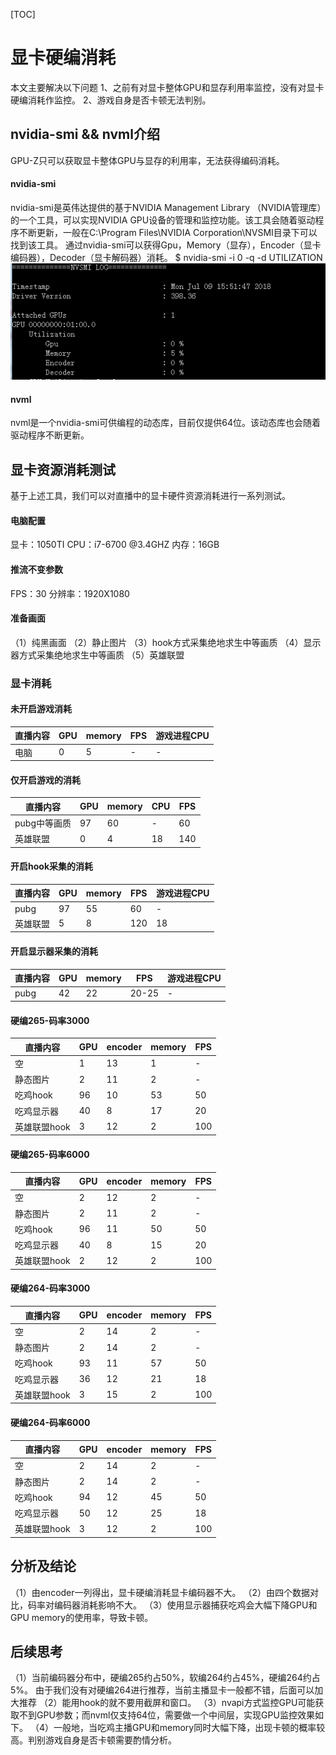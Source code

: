 [TOC]

# 显卡硬编消耗

本文主要解决以下问题
1、之前有对显卡整体GPU和显存利用率监控，没有对显卡硬编消耗作监控。
2、游戏自身是否卡顿无法判别。


## nvidia-smi && nvml介绍
GPU-Z只可以获取显卡整体GPU与显存的利用率，无法获得编码消耗。

#### nvidia-smi
nvidia-smi是英伟达提供的基于NVIDIA Management Library （NVIDIA管理库）的一个工具，可以实现NVIDIA GPU设备的管理和监控功能。该工具会随着驱动程序不断更新，一般在C:\Program Files\NVIDIA Corporation\NVSMI目录下可以找到该工具。
通过nvidia-smi可以获得Gpu，Memory（显存），Encoder（显卡编码器），Decoder（显卡解码器）消耗。
$ nvidia-smi -i 0 -q -d UTILIZATION
![Alt text](./1531122724946.png)
#### nvml
nvml是一个nvidia-smi可供编程的动态库，目前仅提供64位。该动态库也会随着驱动程序不断更新。


## 显卡资源消耗测试
基于上述工具，我们可以对直播中的显卡硬件资源消耗进行一系列测试。

#### 电脑配置
显卡：1050TI
CPU：i7-6700 @3.4GHZ
内存：16GB

#### 推流不变参数
FPS：30 
分辨率：1920X1080

#### 准备画面
（1）纯黑画面
（2）静止图片
（3）hook方式采集绝地求生中等画质
（4）显示器方式采集绝地求生中等画质
（5）英雄联盟

### 显卡消耗

#### 未开启游戏消耗 
| 直播内容| GPU| memory |FPS|游戏进程CPU| 
| --- | --- | --- | --- | --- |
| 电脑|   0|5|  -| -|


#### 仅开启游戏的消耗
| 直播内容| GPU| memory |CPU|FPS|
| --- | --- | --- | --- | --- |
| pubg中等画质| 97|60|-|60|
| 英雄联盟|    0|4|18|140|

#### 开启hook采集的消耗
| 直播内容| GPU| memory |FPS|游戏进程CPU|
| --- | --- | --- | --- | --- |
| pubg|   97|55|  60| -|
| 英雄联盟|  5|8| 120|18|

#### 开启显示器采集的消耗
| 直播内容| GPU| memory |FPS|游戏进程CPU|
| --- | --- | --- | --- | --- |
| pubg|   42|22|  20-25| -|

#### 硬编265-码率3000
| 直播内容| GPU| encoder|memory |FPS|
| --- | --- | --- | --- | --- |
| 空|   1|  13|  1|-|
| 静态图片|  2|  11|  2|-|
| 吃鸡hook|   96|  10|  53|50|false|
| 吃鸡显示器|   40|  8|  17|20|false|
| 英雄联盟hook|   3|  12| 2 |100|


#### 硬编265-码率6000
| 直播内容| GPU| encoder|memory |FPS|
| --- | --- | --- | --- | --- |
| 空|   2|  12|  2|-|
| 静态图片|  2|  11|  2|-|
| 吃鸡hook|   96|  11|  50|50|false|
| 吃鸡显示器|   40|  8|  15|20|false|
| 英雄联盟hook|   2|12 | 2|100|

#### 硬编264-码率3000
| 直播内容| GPU| encoder|memory |FPS|
| --- | --- | --- | --- | --- |
| 空|   2|  14|  2|-|
| 静态图片|  2|  14|  2|-|
| 吃鸡hook|   93|  11|  57|50|false|
| 吃鸡显示器|   36|  12|  21|18|false|
| 英雄联盟hook|   3|  15|  2|100|


#### 硬编264-码率6000


| 直播内容 | GPU | encoder | memory | FPS |
| --- | --- | --- | --- | --- |
| 空|   2|  14|  2|-|
| 静态图片|  2|  14|  2|-|
| 吃鸡hook|   94|  12|  45|50|
| 吃鸡显示器|   50|  12|  25|18|
| 英雄联盟hook|   3|  12|  2|100|





## 分析及结论
（1）由encoder一列得出，显卡硬编消耗显卡编码器不大。
（2）由四个数据对比，码率对编码器消耗影响不大。
（3）使用显示器捕获吃鸡会大幅下降GPU和GPU memory的使用率，导致卡顿。

## 后续思考
（1）当前编码器分布中，硬编265约占50%，软编264约占45%，硬编264约占5%。
由于我们没有对硬编264进行推荐，当前主播显卡一般都不错，后面可以加大推荐
（2）能用hook的就不要用截屏和窗口。
（3）nvapi方式监控GPU可能获取不到GPU参数；而nvml仅支持64位，需要做一个中间层，实现GPU监控效果如下。
（4）一般地，当吃鸡主播GPU和memory同时大幅下降，出现卡顿的概率较高。判别游戏自身是否卡顿需要酌情分析。

